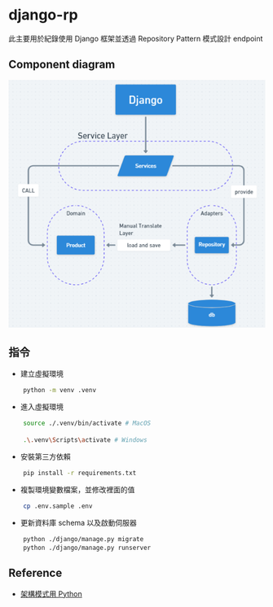 # django-rp

此主要用於紀錄使用 Django 框架並透過 Repository Pattern 模式設計 endpoint

## Component diagram

![Component Diagram](assets/component_diagram.png)

## 指令

- 建立虛擬環境


```bash
    python -m venv .venv
```

- 進入虛擬環境

```bash
    source ./.venv/bin/activate # MacOS

    .\.venv\Scripts\activate # Windows
```

- 安裝第三方依賴

```bash
    pip install -r requirements.txt
```

- 複製環境變數檔案，並修改裡面的值

```bash
    cp .env.sample .env
```

- 更新資料庫 schema 以及啟動伺服器

```bash
    python ./django/manage.py migrate
    python ./django/manage.py runserver
```

## Reference

- [架構模式用 Python](https://www.cosmicpython.com/book/preface.html)
